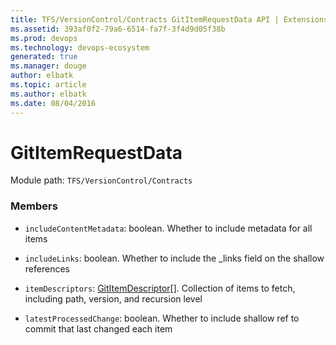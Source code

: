 ```yaml
---
title: TFS/VersionControl/Contracts GitItemRequestData API | Extensions for Visual Studio Team Services
ms.assetid: 393af0f2-79a6-6514-fa7f-3f4d9d05f38b
ms.prod: devops
ms.technology: devops-ecosystem
generated: true
ms.manager: douge
author: elbatk
ms.topic: article
ms.author: elbatk
ms.date: 08/04/2016
---
```


# GitItemRequestData

Module path: `TFS/VersionControl/Contracts`


### Members

* `includeContentMetadata`: boolean. Whether to include metadata for all items

* `includeLinks`: boolean. Whether to include the _links field on the shallow references

* `itemDescriptors`: [GitItemDescriptor](../../../TFS/VersionControl/Contracts/GitItemDescriptor.md)[]. Collection of items to fetch, including path, version, and recursion level

* `latestProcessedChange`: boolean. Whether to include shallow ref to commit that last changed each item

